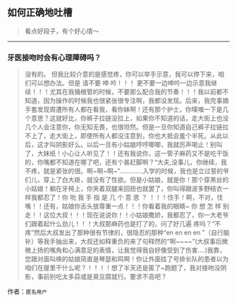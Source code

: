 ## 如何正确地吐槽

> 看点好段子，有个好心情～


 
---

### 牙医接吻时会有心理障碍吗？

> 没有的。
> 但我比较介意的是感觉疼，你可以举手示意，我可以停下来，咱们可以想办法。但是 请不要 呻 吟！！！ 更不要一边呻吟一边示意我继续！！！尤其在我捅根管的时候，不要那么配合我的节奏！！！我以前都不知道，因为操作的时候我也很紧张很专注啊，我都没发现。后来，我完事摘手套发现周遭所有人都在看我，看你妹啊！还有那个护士，你噗嗤一下是几个意思？这就好比，你裤子拉链没拉上，如果你不知道的话，走大街上也没几个人会注意你，你无知无畏，也很坦然。但是一旦你知道自己裤子拉链拉不上了，走大街上，即使所有人都没注意到，你也大抵会羞个半死。从此以后，这才叫阴影好么。以后一旦有小姑娘哼哼唧唧，我就厉声喝止！别叫了，大妹纸！小心让人听见了！！还有我说你，这一管子麻药又不是吃干饭的，你嘴都不知道在哪了吧，还有个甚赶脚啊？“大夫,没事儿，你继续，我不疼，就是紧张的很。啊~啊~啊~”.............入学的时候，我也是立过誓的爷们儿，穿上了白大褂，就没有了性欲。但是小姑娘，就是你！那个穿黑丝的小姑娘！躺在牙椅上，你夹着双腿来回扭也就罢了，你叫得跟波多野结衣一样我都忍了！你 吮 我 手 指 是 几 个 意 思 ？ ！！！住手！啊，不对，住嘴！！还有，姑娘你舌头放尊重一点！！！你看着我的眼睛~ 你 想 怎 样 别走！！这位大叔！！！现在说说你！！小姑娘撒娇，我都忍了，你一大老爷们跟着起什么劲儿！！！大叔那麻药也是打了的，问了好几遍 疼吗？“不疼”然后大叔发出了那种很有节律的，很隐忍的那种“en en en en ”（自行脑补）等我手抽出来，大叔还如释重负的来了句释然的“啊~~~~”(大叔事后微微上扬的嘴角和心满意足的表情，让我觉得我自好像受到了伤害....)我靠，您跟对面叫唤的姑娘简直是琴瑟和鸣啊！你让外面挂了号排长队的患者以为咱们在屋里干什么呢？！！！！想了半天还是匿了~跑题了，我对接吻没阴影，事前别吃太多蒜或是臭豆腐就行。要求不高吧？


作者：`匿名用户`